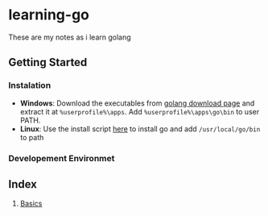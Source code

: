 # learning-go
These are my notes as i learn golang

## Getting Started
### Instalation
- **Windows**:
Download the executables from [golang download page](https://dl.google.com/go/go1.14.2.windows-amd64.zip) and extract it at `%userprofile%\apps`. Add `%userprofile%\apps\go\bin` to user PATH.
- **Linux**: Use the install script [here](./install/linux_install.sh) to install go and add `/usr/local/go/bin` to path
 
### Developement Environmet

## Index

1. [Basics](https://play.golang.org/p/ovvy2BhqHHO)
